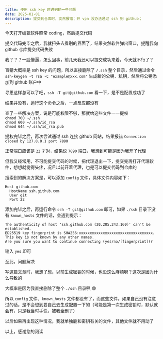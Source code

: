```yaml
---
title: 使用 ssh key 时遇到的一些问题
date: 2025-01-01
description: 提交到仓库时，突然报错；开 vpn 没办法通过 ssh 到 github；
---
```


今天打开编辑软件照常 coding，然后提交代码

提交代码完毕之后，我就扭头去看别的界面了，结果突然软件弹出窗口，提醒我向 github 仓库提交代码失败

我？？？一脸懵逼，怎么回事，前几天我还可以提交成功来着，今天就不行了？

盲猜大概率是 ssh key 的问题，所以直接删除了 `/.ssh` 整个目录，然后通过命令 `ssh-keygen -t rsa -C "example@xxx.com"` 生成新的公钥、私钥，然后将公钥添加到 github 账户中

寻思这样总可以了吧，`ssh -T git@github.com` 看一下，是不是配置成功了

结果并没有，运行这个命令之后，一点反应都没有

查了一些解决方案，说是可能权限不够，那就给这些文件一一提权   
`chmod 700 ~/.ssh`   
`chmod 600 ~/.ssh/id_rsa`   
`chmod 644 ~/.ssh/id_rsa.pub`

提权完毕之后，再次尝试通过 ssh 连接 github 网站，结果报错 `Connection closed by 127.0.0.1 port 7890`

正常端口应该是 `22` 才对，结果说 `7890` 端口，我想到可能是因为我开了代理

但我又经常用，不可能提交代码的时候，把代理退出一下，提交完再打开代理软件，想想就觉得头疼，况且以前开着代理，也是可以提交代码到仓库的

搜索到的解决方案是，可以添加 `config` 文件，具体文件内容如下：   
```
Host github.com
  HostName ssh.github.com
  User git
  Port 22
```

添加完毕之后，再运行命令 `ssh -T git@github.com` 即可，如果 `./ssh` 目录下没有 `known_hosts` 文件的话，会遇到提示：   
```
The authenticity of host 'ssh.github.com (20.205.243.160)' can't be established.
ED25519 key fingerprint is SHA256:xxxxxxxxxxxxxxxxxxxxxxxxxxxxxxxxxx.
This key is not known by any other names.
Are you sure you want to continue connecting (yes/no/[fingerprint])?
```

输入 `yes` 即可

至此，问题解决

写这篇文章时，我想了想，以前生成密钥的时候，也没这么麻烦呀？这次是因为什么导致的

大概率是因为我直接删除了整个 `./ssh` 目录叭 😅

所以 `config` 文件、`known_hosts` 文件都没有了，而这些文件，如果自己没有注意过的话，是不会想到要自己去生成配置一下的（可能是第一次生成密钥时，默认就会有，只是我当时手快，被我全删了）

以后如果再出现这种情况，我就单独删和密钥有关的文件，其他文件就不用动了

以上，感谢您的阅读